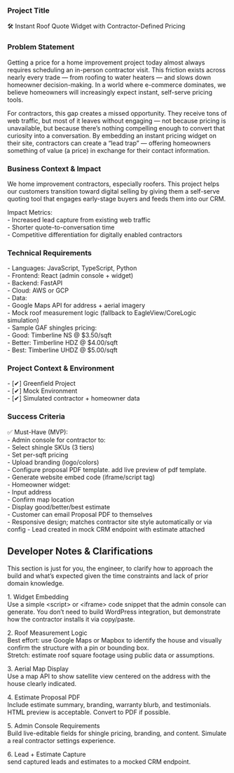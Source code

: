 ### **Project Title**

🛠️ Instant Roof Quote Widget with Contractor-Defined Pricing

### **Problem Statement**

Getting a price for a home improvement project today almost always requires scheduling an in-person contractor visit. This friction exists across nearly every trade — from roofing to water heaters — and slows down homeowner decision-making. In a world where e-commerce dominates, we believe homeowners will increasingly expect instant, self-serve pricing tools.

For contractors, this gap creates a missed opportunity. They receive tons of web traffic, but most of it leaves without engaging — not because pricing is unavailable, but because there’s nothing compelling enough to convert that curiosity into a conversation. By embedding an instant pricing widget on their site, contractors can create a “lead trap” — offering homeowners something of value (a price) in exchange for their contact information.

### **Business Context & Impact**

We home improvement contractors, especially roofers. This project helps our customers transition toward digital selling by giving them a self-serve quoting tool that engages early-stage buyers and feeds them into our CRM.

Impact Metrics:  
\- Increased lead capture from existing web traffic  
\- Shorter quote-to-conversation time  
\- Competitive differentiation for digitally enabled contractors

### **Technical Requirements**

\- Languages: JavaScript, TypeScript, Python  
\- Frontend: React (admin console + widget)  
\- Backend: FastAPI  
\- Cloud: AWS or GCP  
\- Data:  
  \- Google Maps API for address \+ aerial imagery  
  \- Mock roof measurement logic (fallback to EagleView/CoreLogic simulation)  
  \- Sample GAF shingles pricing:  
    \- Good: Timberline NS @ $3.50/sqft  
    \- Better: Timberline HDZ @ $4.00/sqft  
    \- Best: Timberline UHDZ @ $5.00/sqft  


### **Project Context & Environment**

\- \[✔\] Greenfield Project  
\- \[✔\] Mock Environment  
\- \[✔\] Simulated contractor \+ homeowner data

### **Success Criteria**

✅ Must-Have (MVP):  
\- Admin console for contractor to:  
  \- Select shingle SKUs (3 tiers)  
  \- Set per-sqft pricing  
  \- Upload branding (logo/colors)  
  \- Configure proposal PDF template. add live preview of pdf template.  
  \- Generate website embed code (iframe/script tag)  
\- Homeowner widget:  
  \- Input address  
  \- Confirm map location  
  \- Display good/better/best estimate  
  \- Customer can email Proposal PDF to themselves  
\- Responsive design; matches contractor site style automatically or via config
\- Lead created in mock CRM endpoint with estimate attached

## **Developer Notes & Clarifications**

This section is just for you, the engineer, to clarify how to approach the build and what’s expected given the time constraints and lack of prior domain knowledge.

1\. Widget Embedding  
Use a simple \<script\> or \<iframe\> code snippet that the admin console can generate. You don’t need to build WordPress integration, but demonstrate how the contractor installs it via copy/paste.

2\. Roof Measurement Logic  
Best effort: use Google Maps or Mapbox to identify the house and visually confirm the structure with a pin or bounding box.  
Stretch: estimate roof square footage using public data or assumptions.  

3\. Aerial Map Display  
Use a map API to show satellite view centered on the address with the house clearly indicated.

4\. Estimate Proposal PDF  
Include estimate summary, branding, warranty blurb, and testimonials. HTML preview is acceptable. Convert to PDF if possible.

5\. Admin Console Requirements  
Build live-editable fields for shingle pricing, branding, and content. Simulate a real contractor settings experience.

6\. Lead \+ Estimate Capture  
send captured leads and estimates to a mocked CRM endpoint. 